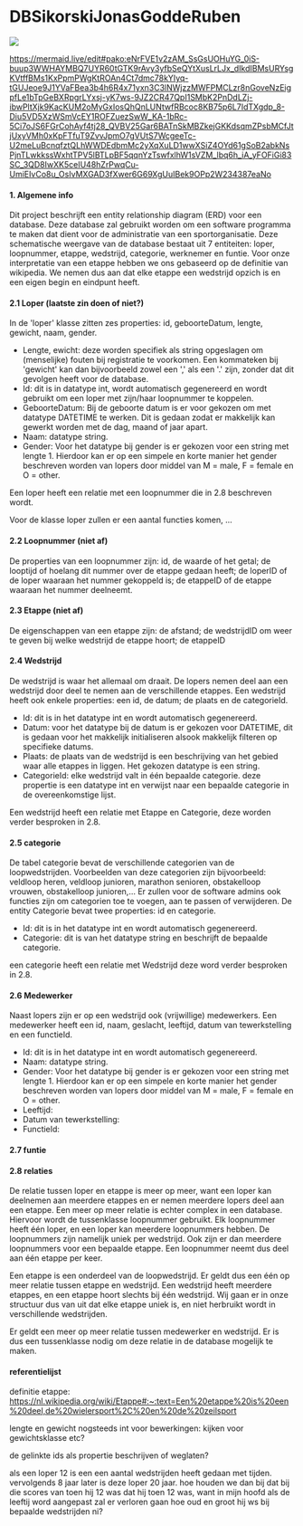 # DBSikorskiJonasGoddeRuben
[![](https://mermaid.ink/img/pako:eNrFVE1v2zAM_SsGsUOHuYG_0iS-buup3WWHAYMBQ7UYR60tGTK9rAvy3yfbSeQYtXusLrLJx_dIkdIBMsURYsgKVtffBMs1KxPpmPWgKtROAn4Ct7dmc78kYIyq-tGUJeoe9J1YVaFBea3b4h6R4x71yxn3C3lNWjzzMWFPMCLzr8nGoveNzEigpfLe1bTpGeBXRpgrLYxsj-yK7ws-9JZ2CR47QpI1SMbK2PnDdLZj-ibwPltXjk9KacKUM2oMyGxIosQhQnLUNtwfRBcoc8KB75p6L7IdTXgdp_8-Diu5VD5XzWSmVcEY1ROFZuezSwW_KA-1bRc-5Ci7oJS6FGrCohAyf4tj28_QVBV25Gar6BATnSkMBZkejGKKdsqmZPsbMCfJtjUxyVMh0xKpFTfuT9ZvvJpmO7gVUtS7WcgeeTc-U2meLuBcnqfztQLhWWDEdbmMc2yXqXuLD1wwXSiZ4OYd61gSoB2abkNsPjnTLwkkssWxhtTPV5lBTLpBF5qqnYzTswfxlhW1sVZM_lbq6h_iA_yFOFiGi83SC_3QD8IwXK5ceIU48hZrPwqCu-UmiEIvCo8u_OsIvMXGAD3fXwer6G69XgUuIBek9OPp2W234387eaNo)](https://mermaid.live/edit#pako:eNrFVE1v2zAM_SsGsUOHuYG_0iS-buup3WWHAYMBQ7UYR60tGTK9rAvy3yfbSeQYtXusLrLJx_dIkdIBMsURYsgKVtffBMs1KxPpmPWgKtROAn4Ct7dmc78kYIyq-tGUJeoe9J1YVaFBea3b4h6R4x71yxn3C3lNWjzzMWFPMCLzr8nGoveNzEigpfLe1bTpGeBXRpgrLYxsj-yK7ws-9JZ2CR47QpI1SMbK2PnDdLZj-ibwPltXjk9KacKUM2oMyGxIosQhQnLUNtwfRBcoc8KB75p6L7IdTXgdp_8-Diu5VD5XzWSmVcEY1ROFZuezSwW_KA-1bRc-5Ci7oJS6FGrCohAyf4tj28_QVBV25Gar6BATnSkMBZkejGKKdsqmZPsbMCfJtjUxyVMh0xKpFTfuT9ZvvJpmO7gVUtS7WcgeeTc-U2meLuBcnqfztQLhWWDEdbmMc2yXqXuLD1wwXSiZ4OYd61gSoB2abkNsPjnTLwkkssWxhtTPV5lBTLpBF5qqnYzTswfxlhW1sVZM_lbq6h_iA_yFOFiGi83SC_3QD8IwXK5ceIU48hZrPwqCu-UmiEIvCo8u_OsIvMXGAD3fXwer6G69XgUuIBek9OPp2W234387eaNo)

https://mermaid.live/edit#pako:eNrFVE1v2zAM_SsGsUOHuYG_0iS-buup3WWHAYMBQ7UYR60tGTK9rAvy3yfbSeQYtXusLrLJx_dIkdIBMsURYsgKVtffBMs1KxPpmPWgKtROAn4Ct7dmc78kYIyq-tGUJeoe9J1YVaFBea3b4h6R4x71yxn3C3lNWjzzMWFPMCLzr8nGoveNzEigpfLe1bTpGeBXRpgrLYxsj-yK7ws-9JZ2CR47QpI1SMbK2PnDdLZj-ibwPltXjk9KacKUM2oMyGxIosQhQnLUNtwfRBcoc8KB75p6L7IdTXgdp_8-Diu5VD5XzWSmVcEY1ROFZuezSwW_KA-1bRc-5Ci7oJS6FGrCohAyf4tj28_QVBV25Gar6BATnSkMBZkejGKKdsqmZPsbMCfJtjUxyVMh0xKpFTfuT9ZvvJpmO7gVUtS7WcgeeTc-U2meLuBcnqfztQLhWWDEdbmMc2yXqXuLD1wwXSiZ4OYd61gSoB2abkNsPjnTLwkkssWxhtTPV5lBTLpBF5qqnYzTswfxlhW1sVZM_lbq6h_iA_yFOFiGi83SC_3QD8IwXK5ceIU48hZrPwqCu-UmiEIvCo8u_OsIvMXGAD3fXwer6G69XgUuIBek9OPp2W234387eaNo

#### 1. Algemene info
Dit project beschrijft een entity relationship diagram (ERD) voor een database. Deze database zal gebruikt worden om een software programma te maken dat dient voor de administratie van een sportorganisatie. Deze schematische weergave van de database bestaat uit 7 entiteiten: loper, loopnummer, etappe, wedstrijd, categorie, werknemer en funtie. Voor onze interpretatie van een etappe hebben we ons gebaseerd op de definitie van wikipedia. We nemen dus aan dat elke etappe een wedstrijd opzich is en een eigen begin en eindpunt heeft.  

#### 2.1 Loper (laatste zin doen of niet?)
In de 'loper' klasse zitten zes properties: id, geboorteDatum, lengte, gewicht, naam, gender.
- Lengte, ewicht: deze worden specifiek als string opgeslagen om (menselijke) fouten bij registratie te voorkomen. Een kommateken bij 'gewicht' kan dan bijvoorbeeld zowel een ',' als een '.' zijn, zonder dat dit gevolgen heeft voor de database.
- Id: dit is in datatype int, wordt automatisch gegenereerd en wordt gebruikt om een loper met zijn/haar loopnummer te koppelen.
- GeboorteDatum: Bij de geboorte datum is er voor gekozen om met datatype DATETIME te werken. Dit is gedaan zodat er makkelijk kan gewerkt worden met de dag, maand of jaar apart.
- Naam: datatype string.
- Gender: Voor het datatype bij gender is er gekozen voor een string met lengte 1. Hierdoor kan er op een simpele en korte manier het gender beschreven worden van lopers door middel van M = male, F = female en O = other.

Een loper heeft een relatie met een loopnummer die in 2.8 beschreven wordt.

Voor de klasse loper zullen er een aantal functies komen, ...

#### 2.2 Loopnummer (niet af)
De properties van een loopnummer zijn: id, de waarde of het getal; de looptijd of hoelang dit nummer over de etappe gedaan heeft;
de loperID of de loper waaraan het nummer gekoppeld is; de etappeID of de etappe waaraan het nummer deelneemt.

#### 2.3 Etappe (niet af)
De eigenschappen van een etappe zijn: de afstand; de wedstrijdID om weer te geven bij welke wedstrijd de etappe hoort; de etappeID

#### 2.4 Wedstrijd
De wedstrijd is waar het allemaal om draait. De lopers nemen deel aan een wedstrijd door deel te nemen aan de verschillende etappes.
Een wedstrijd heeft ook enkele properties: een id, de datum; de plaats en de categorieId.
- Id: dit is in het datatype int en wordt automatisch gegenereerd.
- Datum: voor het datatype bij de datum is er gekozen voor DATETIME, dit is gedaan voor het makkelijk initialiseren alsook makkelijk filteren op specifieke datums.
- Plaats: de plaats van de wedstrijd is een beschrijving van het gebied waar alle etappes in liggen. Het gekozen datatype is een string.  
- CategorieId: elke wedstrijd valt in één bepaalde categorie. deze propertie is een datatype int en verwijst naar een bepaalde categorie in de overeenkomstige lijst. 

Een wedstrijd heeft een relatie met Etappe en Categorie, deze worden verder besproken in 2.8.

#### 2.5 categorie
De tabel categorie bevat de verschillende categorien van de loopwedstrijden. Voorbeelden van deze categorien zijn bijvoorbeeld: veldloop heren, veldloop junioren, marathon senioren, obstakelloop vrouwen, obstakelloop junioren,... 
Er zullen voor de software admins ook functies zijn om categorien toe te voegen, aan te passen of verwijderen.
De entity Categorie bevat twee properties: id en categorie.
- Id: dit is in het datatype int en wordt automatisch gegenereerd.
- Categorie: dit is van het datatype string en beschrijft de bepaalde categorie.

een categorie heeft een relatie met Wedstrijd deze word verder besproken in 2.8.

#### 2.6 Medewerker
Naast lopers zijn er op een wedstrijd ook (vrijwillige) medewerkers. Een medewerker heeft een id, naam, geslacht, leeftijd, datum van tewerkstelling en een functieId.
- Id: dit is in het datatype int en wordt automatisch gegenereerd.
- Naam: datatype string.
- Gender: Voor het datatype bij gender is er gekozen voor een string met lengte 1. Hierdoor kan er op een simpele en korte manier het gender beschreven worden van lopers door middel van M = male, F = female en O = other. 
- Leeftijd: 
- Datum van tewerkstelling:
- FunctieId:


#### 2.7 funtie

#### 2.8 relaties
De relatie tussen loper en etappe is meer op meer, want een loper kan deelnemen aan meerdere etappes en er nemen meerdere lopers deel aan een etappe.
Een meer op meer relatie is echter complex in een database. Hiervoor wordt de tussenklasse loopnummer gebruikt.
Elk loopnummer heeft één loper, en een loper kan meerdere loopnummers hebben. De loopnummers zijn namelijk uniek per wedstrijd.
Ook zijn er dan meerdere loopnummers voor een bepaalde etappe. Een loopnummer neemt dus deel aan één etappe per keer.

Een etappe is een onderdeel van de loopwedstrijd. Er geldt dus een één op meer relatie tussen etappe en wedstrijd.
Een wedstrijd heeft meerdere etappes, en een etappe hoort slechts bij één wedstrijd.
Wij gaan er in onze structuur dus van uit dat elke etappe uniek is, en niet herbruikt wordt in verschillende wedstrijden.

Er geldt een meer op meer relatie tussen medewerker en wedstrijd. Er is dus een tussenklasse nodig om deze relatie in de database
mogelijk te maken.

#### referentielijst
definitie etappe: https://nl.wikipedia.org/wiki/Etappe#:~:text=Een%20etappe%20is%20een%20deel,de%20wielersport%2C%20en%20de%20zeilsport



lengte en gewicht nogsteeds int voor bewerkingen: kijken voor gewichtsklasse etc?

de gelinkte ids als propertie beschrijven of weglaten?

als een loper 12 is een een aantal wedstrijden heeft gedaan met tijden. vervolgends 8 jaar later is deze loper 20 jaar. hoe houden we dan bij dat bij die scores van toen hij 12 was dat hij toen 12 was, want in mijn hoofd als de leeftij word aangepast zal er verloren gaan hoe oud en groot hij ws bij bepaalde wedstrijden ni?
